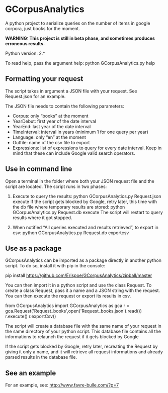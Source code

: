 GCorpusAnalytics
================

A python project to serialize queries on the number of items in google corpora, just books for the moment.

**WARNING: This project is still in beta phase, and sometimes produces erroneous results.**

Python version: 2.*

To read help, pass the argument help:
python GCorpusAnalytics.py help

## Formatting your request

The script takes in argument a JSON file with your request. See Request.json for an example.

The JSON file needs to contain the following parameters:

- Corpus: only “books” at the moment
- YearDebut: first year of the date interval
- YearEnd: last year of the date interval
- TimeInterval: interval in years (minimum 1 for one query per year)
- Language: only “en” at the moment
- Outfile: name of the csv file to export
- Expressions: list of expressions to query for every date interval. Keep in mind that these can include Google valid search operators.

## Use in command line

Open a terminal in the folder where both your JSON request file and the script are located. The script runs in two phases:

1. Execute to query the results:
python GCorpusAnalytics.py Request.json execute
If the script gets blocked by Google, retry later, this time with the db file where temporary results are stored:
python GCorpusAnalytics.py Request.db execute
The script will restart to query results where it got stopped.

2. When notified “All queries executed and results retrieved”, to export in csv:
python GCorpusAnalytics.py Request.db exportcsv

## Use as a package

GCorpusAnalytics can be imported as a package directly in another python script. To do so, install it with pip in the console:

pip install https://github.com/Erispoe/GCorpusAnalytics/zipball/master

You can then import it in a python script and use the class Request. To create a class Request, pass it a name and a JSON string with the request. You can then execute the request or export its results in csv.

from GCorpusAnalytics import GCorpusAnalytics as gca
r = gca.Request('Request_books',open('Request_books.json').read())
r.execute()
r.exportCsv()

The script will create a database file with the same name of your request in the same directory of your python script. This database file contains all the informations to relaunch the request if it gets blocked by Google

If the script gets blocked by Google, retry later, recreating the Request by giving it only a name, and it will retrieve all request informations and already parsed results in the database file.

## See an example

For an example, see: http://www.favre-bulle.com/?p=7

